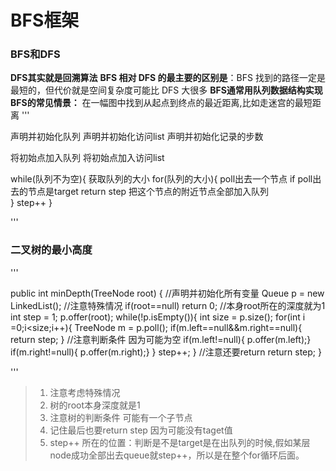 # BFS框架
### BFS和DFS
**DFS其实就是回溯算法**
**BFS 相对 DFS 的最主要的区别是**：BFS 找到的路径一定是最短的，但代价就是空间复杂度可能比 DFS 大很多
**BFS通常用队列数据结构实现**
**BFS的常见情景：** 在一幅图中找到从起点到终点的最近距离,比如走迷宫的最短距离
'''

声明并初始化队列
声明并初始化访问list
声明并初始化记录的步数

将初始点加入队列
将初始点加入访问list

while(队列不为空){
   获取队列的大小
   for(队列的大小){
     poll出去一个节点
     if poll出去的节点是target
        return step
     把这个节点的附近节点全部加入队列   
   }
   step++
}

'''
### 二叉树的最小高度
'''

public int minDepth(TreeNode root) {
        //声明并初始化所有变量
        Queue<TreeNode> p = new LinkedList<TreeNode>();
          //注意特殊情况
          if(root==null) return 0;
          //本身root所在的深度就为1
        int step = 1;
        p.offer(root);
        while(!p.isEmpty()){
          int size = p.size();
          for(int i =0;i<size;i++){
              TreeNode m = p.poll();
              if(m.left==null&&m.right==null){
                  return step;
              }
              //注意判断条件 因为可能为空
              if(m.left!=null){
              p.offer(m.left);}
              if(m.right!=null){
              p.offer(m.right);}
          }
        step++;
        }
        //注意还要return
        return step;
    }

'''
> 1. 注意考虑特殊情况 
> 2. 树的root本身深度就是1
> 3. 注意树的判断条件 可能有一个子节点
> 4. 记住最后也要return step 因为可能没有taget值
> 5. step++ 所在的位置：判断是不是target是在出队列的时候,假如某层node成功全部出去queue就step++，所以是在整个for循环后面。
